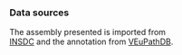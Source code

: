 ### Data sources
 
The assembly presented is imported from  
[INSDC](http://www.insdc.org) and the annotation from [VEuPathDB](https://veupathdb.org/). 
